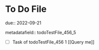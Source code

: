# To Do File

due:: 2022-09-21

metadatafield:: todoTestFile_456_5

- [ ] Task of todoTestFile_456 1 [[Query me]]
